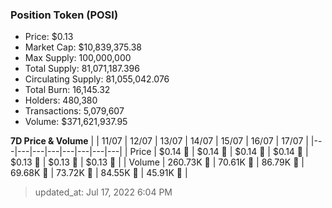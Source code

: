 
  ### Position Token (POSI)
  - Price: $0.13
  - Market Cap: $10,839,375.38
  - Max Supply: 100,000,000
  - Total Supply: 81,071,187.396
  - Circulating Supply: 81,055,042.076
  - Total Burn: 16,145.32
  - Holders: 480,380
  - Transactions: 5,079,607
  - Volume: $371,621,937.95

  **7D Price & Volume**
  | | 11&#x2F;07 | 12&#x2F;07 | 13&#x2F;07 | 14&#x2F;07 | 15&#x2F;07 | 16&#x2F;07 | 17&#x2F;07 |
  |---|---|---|---|---|---|---|---|
  | Price | $0.14 🚀 | $0.14 🔻 | $0.14 🔻 | $0.14 🚀 | $0.13 🔻 | $0.13 🚀 | $0.13 🔻 |
  | Volume | 260.73K 🚀 | 70.61K 🔻 | 86.79K 🚀 | 69.68K 🔻 | 73.72K 🚀 | 84.55K 🚀 | 45.91K 🔻 |

  > updated_at: Jul 17, 2022 6:04 PM
